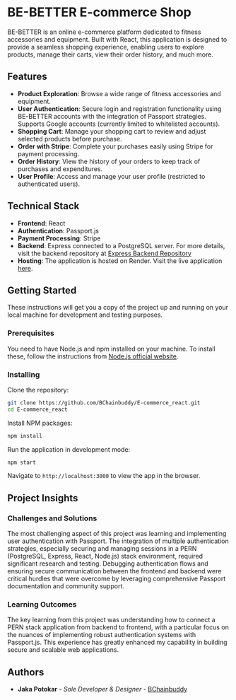# BE-BETTER E-commerce Shop

BE-BETTER is an online e-commerce platform dedicated to fitness accessories and equipment. Built with React, this application is designed to provide a seamless shopping experience, enabling users to explore products, manage their carts, view their order history, and much more.

## Features

- **Product Exploration**: Browse a wide range of fitness accessories and equipment.
- **User Authentication**: Secure login and registration functionality using BE-BETTER accounts with the integration of Passport strategies. Supports Google accounts (currently limited to whitelisted accounts).
- **Shopping Cart**: Manage your shopping cart to review and adjust selected products before purchase.
- **Order with Stripe**: Complete your purchases easily using Stripe for payment processing.
- **Order History**: View the history of your orders to keep track of purchases and expenditures.
- **User Profile**: Access and manage your user profile (restricted to authenticated users).

## Technical Stack

- **Frontend**: React
- **Authentication**: Passport.js
- **Payment Processing**: Stripe
- **Backend**: Express connected to a PostgreSQL server. For more details, visit the backend repository at [Express Backend Repository](https://github.com/BChainbuddy/E-commerce_express)
- **Hosting**: The application is hosted on Render. Visit the live application [here](https://e-commerce-react-3uf0.onrender.com).

## Getting Started

These instructions will get you a copy of the project up and running on your local machine for development and testing purposes.

### Prerequisites

You need to have Node.js and npm installed on your machine. To install these, follow the instructions from [Node.js official website](https://nodejs.org/).

### Installing

Clone the repository:

```bash
git clone https://github.com/BChainbuddy/E-commerce_react.git
cd E-commerce_react
```

Install NPM packages:

```bash
npm install
```

Run the application in development mode:

```bash
npm start
```

Navigate to `http://localhost:3000` to view the app in the browser.

## Project Insights

### Challenges and Solutions

The most challenging aspect of this project was learning and implementing user authentication with Passport. The integration of multiple authentication strategies, especially securing and managing sessions in a PERN (PostgreSQL, Express, React, Node.js) stack environment, required significant research and testing. Debugging authentication flows and ensuring secure communication between the frontend and backend were critical hurdles that were overcome by leveraging comprehensive Passport documentation and community support.

### Learning Outcomes

The key learning from this project was understanding how to connect a PERN stack application from backend to frontend, with a particular focus on the nuances of implementing robust authentication systems with Passport.js. This experience has greatly enhanced my capability in building secure and scalable web applications.

## Authors

- **Jaka Potokar** - _Sole Developer & Designer_ - [BChainbuddy](https://github.com/BChainbuddy)
